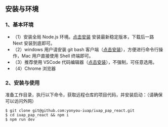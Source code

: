 
## 安装与环境

### 1、基本环境

- （1）安装全局 Node.js 环境。[点击安装](https://nodejs.org/) 安装最新稳定版本，下载后一路 Next 安装到底即可。
- （2）windows 用户请安装 git bash 客户端（[点击安装](https://git-scm.com/download/win)），方便进行命令行操作，Mac 用户直接使用 Shell 终端即可。
- （3）推荐使用 VSCode 代码编辑器（[点击安装](https://code.visualstudio.com/)），不强制，可任意选用。
- （4）Chrome 浏览器

### 2、安装与使用

准备工作目录，执行以下命令，获取远程仓库的项目代码，并安装启动：（请确保可以访问外网）

```
$ git clone git@github.com:yonyou-iuap/iuap_pap_react.git
$ cd iuap_pap_react && npm i
$ npm run dev
```

